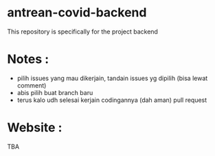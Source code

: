 # antrean-covid-backend

This repository is specifically for the project backend

# Notes :

- pilih issues yang mau dikerjain, tandain issues yg dipilih (bisa lewat comment)
- abis pilih buat branch baru
- terus kalo udh selesai kerjain codingannya (dah aman) pull request

# Website :

TBA
